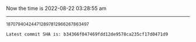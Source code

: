 Now the time is 2022-08-22 03:28:55 am

---

<small>187079404244712897812966267863497</small>

```txt
Latest commit SHA is: b34366f047469fdd12de9578ca235cf17d0471d9
```
